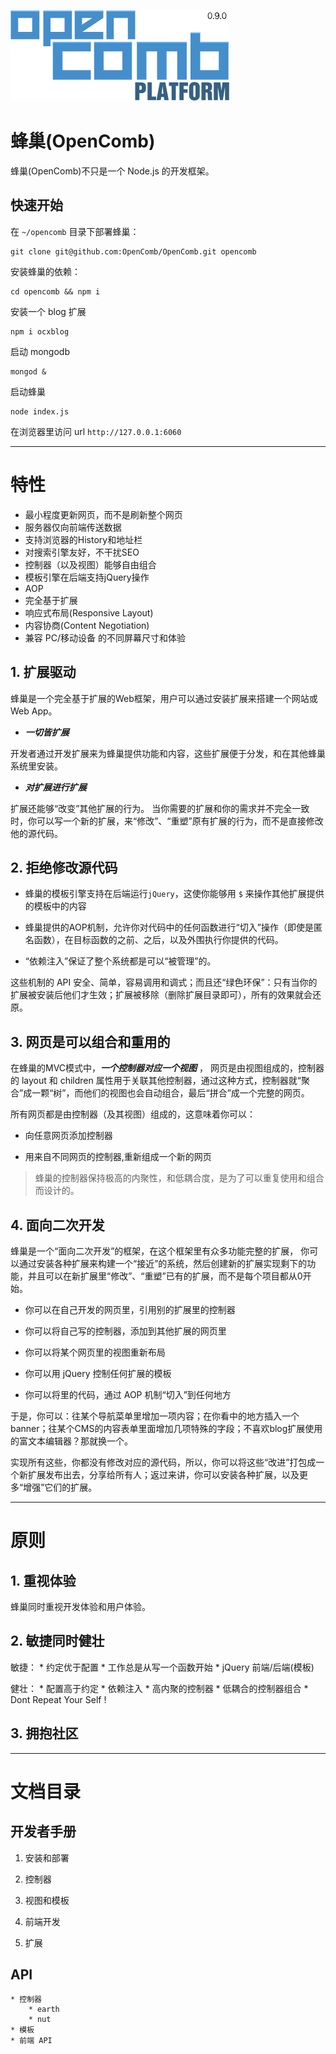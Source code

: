 ![opencomb logo](doc/images/logo.png)

蜂巢(OpenComb)
===

蜂巢(OpenComb)不只是一个 Node.js 的开发框架。


## 快速开始

在 `~/opencomb` 目录下部署蜂巢：

```
git clone git@github.com:OpenComb/OpenComb.git opencomb
```

安装蜂巢的依赖：

```
cd opencomb && npm i
```

安装一个 blog 扩展

```
npm i ocxblog
```

启动 mongodb

```
mongod &
```

启动蜂巢

```
node index.js
```

在浏览器里访问 url `http://127.0.0.1:6060`


---

# 特性

* 最小程度更新网页，而不是刷新整个网页
* 服务器仅向前端传送数据
* 支持浏览器的History和地址栏
* 对搜索引擎友好，不干扰SEO
* 控制器（以及视图）能够自由组合
* 模板引擎在后端支持jQuery操作
* AOP
* 完全基于扩展
* 响应式布局(Responsive Layout)
* 内容协商(Content Negotiation)
* 兼容 PC/移动设备 的不同屏幕尺寸和体验



## 1. 扩展驱动

蜂巢是一个完全基于扩展的Web框架，用户可以通过安装扩展来搭建一个网站或Web App。

* ___一切皆扩展___

开发者通过开发扩展来为蜂巢提供功能和内容，这些扩展便于分发，和在其他蜂巢系统里安装。

* ___对扩展进行扩展___

扩展还能够“改变”其他扩展的行为。
当你需要的扩展和你的需求并不完全一致时，你可以写一个新的扩展，来“修改”、“重塑”原有扩展的行为，而不是直接修改他的源代码。

## 2. 拒绝修改源代码

* 蜂巢的模板引擎支持在后端运行`jQuery`，这使你能够用 `$` 来操作其他扩展提供的模板中的内容

* 蜂巢提供的AOP机制，允许你对代码中的任何函数进行“切入”操作（即使是匿名函数），在目标函数的之前、之后，以及外围执行你提供的代码。

* “依赖注入”保证了整个系统都是可以“被管理”的。

这些机制的 API 安全、简单，容易调用和调式；而且还“绿色环保”：只有当你的扩展被安装后他们才生效；扩展被移除（删除扩展目录即可），所有的效果就会还原。


## 3. 网页是可以组合和重用的

在蜂巢的MVC模式中，___一个控制器对应一个视图___ ，
网页是由视图组成的，控制器的 layout 和 children 属性用于关联其他控制器，通过这种方式，控制器就“聚合”成一颗“树”，而他们的视图也会自动组合，最后“拼合”成一个完整的网页。

所有网页都是由控制器（及其视图）组成的，这意味着你可以：

* 向任意网页添加控制器

* 用来自不同网页的控制器,重新组成一个新的网页

> 蜂巢的控制器保持极高的内聚性，和低耦合度，是为了可以重复使用和组合而设计的。


## 4. 面向二次开发

蜂巢是一个“面向二次开发”的框架，在这个框架里有众多功能完整的扩展，
你可以通过安装各种扩展来构建一个“接近”的系统，然后创建新的扩展实现剩下的功能，并且可以在新扩展里“修改”、“重塑”已有的扩展，而不是每个项目都从0开始。

* 你可以在自己开发的网页里，引用别的扩展里的控制器

* 你可以将自己写的控制器，添加到其他扩展的网页里

* 你可以将某个网页里的视图重新布局

* 你可以用 jQuery 控制任何扩展的模板

* 你可以将里的代码，通过 AOP 机制“切入”到任何地方

于是，你可以：往某个导航菜单里增加一项内容；在你看中的地方插入一个banner；往某个CMS的内容表单里面增加几项特殊的字段；不喜欢blog扩展使用的富文本编辑器？那就换一个。

实现所有这些，你都没有修改对应的源代码，所以，你可以将这些“改进”打包成一个新扩展发布出去，分享给所有人；返过来讲，你可以安装各种扩展，以及更多“增强”它们的扩展。

---
# 原则

## 1. 重视体验

蜂巢同时重视开发体验和用户体验。

## 2. 敏捷同时健壮

敏捷：
	* 约定优于配置
	* 工作总是从写一个函数开始
	* jQuery 前端/后端(模板)

健壮：
	* 配置高于约定
	* 依赖注入
	* 高内聚的控制器
	* 低耦合的控制器组合
	* Dont Repeat Your Self !


## 3. 拥抱社区






---

# 文档目录

## 开发者手册

1. 安装和部署

2. 控制器

3. 视图和模板

4. 前端开发

5. 扩展

## API

	* 控制器
		* earth
		* nut
	* 模板
	* 前端 API







